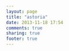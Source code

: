 ```yaml
---
layout: page
title: "astoria"
date: 2013-11-18 17:54
comments: true
sharing: true
footer: true
---
```

